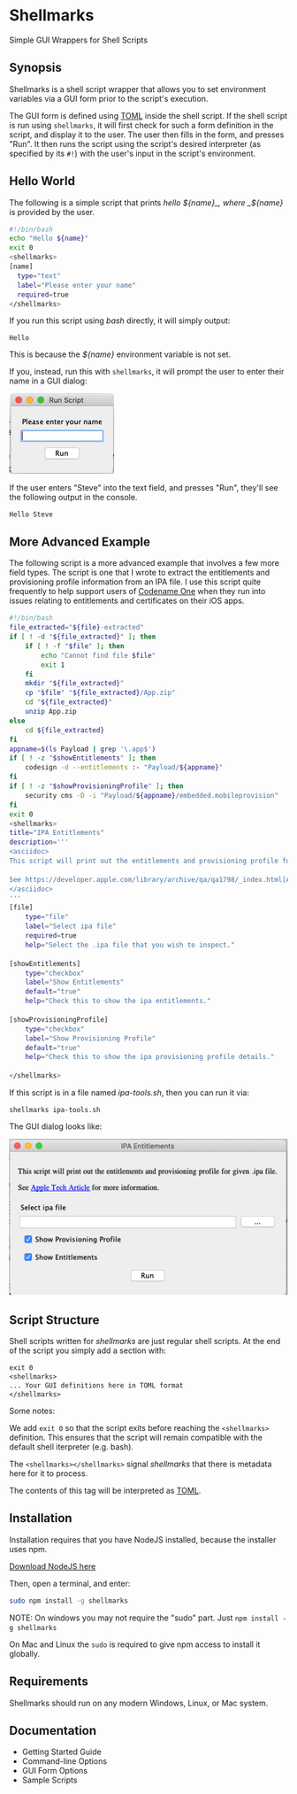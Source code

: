 # Shellmarks
Simple GUI Wrappers for Shell Scripts

## Synopsis

Shellmarks is a shell script wrapper that allows you to set environment variables via a GUI form prior to the script's execution.

The GUI form is defined using [TOML](https://toml.io/en/) inside the shell script.  If the shell script is run using `shellmarks`, it will first check for such a form definition in the script, and display it to the user.  The user then fills in the form, and presses "Run".  It then runs the script using the script's desired interpreter (as specified by its `#!`) with the user's input in the script's environment.

## Hello World

The following is a simple script that prints _hello ${name}_, where _${name}_ is provided by the user.

```bash
#!/bin/bash
echo "Hello ${name}"
exit 0
<shellmarks>
[name]
  type="text"
  label="Please enter your name"
  required=true
</shellmarks>
```

If you run this script using _bash_ directly, it will simply output:

~~~
Hello
~~~

This is because the _${name}_ environment variable is not set.

If you, instead, run this with `shellmarks`, it will prompt the user to enter their name in a GUI dialog:

![Hello World](images/hello-world.png)

If the user enters "Steve" into the text field, and presses "Run", they'll see the following output in the console.

~~~
Hello Steve
~~~

## More Advanced Example

The following script is a more advanced example that involves a few more field types.  The script is one that I wrote to extract the entitlements and provisioning profile information from an IPA file.  I use this script quite frequently to help support users of [Codename One](https://www.codenameone.com) when they run into issues relating to entitlements and certificates on their iOS apps.

```bash
#!/bin/bash
file_extracted="${file}-extracted"
if [ ! -d "${file_extracted}" ]; then
    if [ ! -f "$file" ]; then
        echo "Cannot find file $file"
        exit 1
    fi
    mkdir "${file_extracted}"
    cp "$file" "${file_extracted}/App.zip"
    cd "${file_extracted}"
    unzip App.zip
else
    cd ${file_extracted}
fi
appname=$(ls Payload | grep '\.app$')
if [ ! -z "$showEntitlements" ]; then
    codesign -d --entitlements :- "Payload/${appname}"
fi
if [ ! -z "$showProvisioningProfile" ]; then
    security cms -D -i "Payload/${appname}/embedded.mobileprovision"
fi
exit 0
<shellmarks>
title="IPA Entitlements"
description='''
<asciidoc>
This script will print out the entitlements and provisioning profile for given .ipa file.

See https://developer.apple.com/library/archive/qa/qa1798/_index.html[Apple Tech Article] for more information.
</asciidoc>
'''
[file]
    type="file"
    label="Select ipa file"
    required=true
    help="Select the .ipa file that you wish to inspect."

[showEntitlements]
    type="checkbox"
    label="Show Entitlements"
    default="true"
    help="Check this to show the ipa entitlements."

[showProvisioningProfile]
    type="checkbox"
    label="Show Provisioning Profile"
    default="true"
    help="Check this to show the ipa provisioning profile details."

</shellmarks>

```

If this script is in a file named _ipa-tools.sh_, then you can run it via:

~~~
shellmarks ipa-tools.sh
~~~

The GUI dialog looks like:

![ipa-tools](images/ipa-tools.png)

## Script Structure

Shell scripts written for _shellmarks_ are just regular shell scripts.  At the end of the script you simply add a section with:

~~~
exit 0
<shellmarks>
... Your GUI definitions here in TOML format
</shellmarks>
~~~

Some notes:

We add `exit 0` so that the script exits before reaching the `<shellmarks>` definition.  This ensures that the script will remain compatible with the default shell iterpreter (e.g. bash).

The `<shellmarks></shellmarks>` signal _shellmarks_ that there is metadata here for it to process.

The contents of this tag will be interpreted as [TOML](https://toml.io/en/).

## Installation

Installation requires that you have NodeJS installed, because the installer uses npm.

[Download NodeJS here](https://nodejs.org/en/download/)

Then, open a terminal, and enter:

```bash
sudo npm install -g shellmarks
```

NOTE: On windows you may not require the "sudo" part.  Just `npm install -g shellmarks`

On Mac and Linux the `sudo` is required to give npm access to install it globally.

## Requirements

Shellmarks should run on any modern Windows, Linux, or Mac system.

## Documentation

- Getting Started Guide
- Command-line Options
- GUI Form Options
- Sample Scripts


